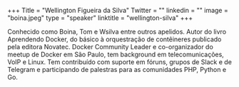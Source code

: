 +++
Title = "Wellington Figueira da Silva"
Twitter = ""
linkedin = ""
image = "boina.jpeg"
type = "speaker"
linktitle = "wellington-silva"
+++

Conhecido como Boina, Tom e Wsilva entre outros apelidos. Autor do livro Aprendendo Docker, do básico à orquestração de contêineres publicado pela editora Novatec. Docker Community Leader e co-organizador do meetup de Docker em São Paulo, tem background em telecomunicações, VoIP e Linux. Tem contribuído com suporte em fóruns, grupos de Slack e de Telegram e participando de palestras para as comunidades PHP, Python e Go.
